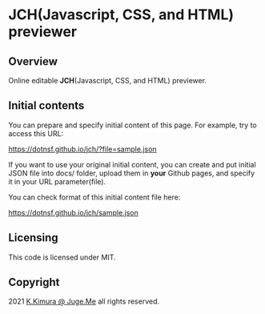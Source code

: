# JCH(Javascript, CSS, and HTML) previewer


## Overview

Online editable **JCH**(Javascript, CSS, and HTML) previewer.


## Initial contents

You can prepare and specify initial content of this page. For example, try to access this URL:

https://dotnsf.github.io/jch/?file=sample.json


If you want to use your original initial content, you can create and put initial JSON file into docs/ folder, upload them in **your** Github pages, and specify it in your URL parameter(file).

You can check format of this initial content file here:

https://dotnsf.github.io/jch/sample.json



## Licensing

This code is licensed under MIT.


## Copyright

2021 [K.Kimura @ Juge.Me](https://github.com/dotnsf) all rights reserved.

